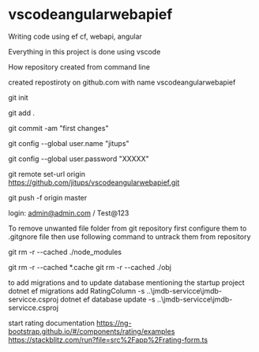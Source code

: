 # vscodeangularwebapief
Writing code using ef cf, webapi, angular

Everything in this project is done using vscode

How repository created from command line

created repostiroty on github.com with name vscodeangularwebapief

git init

git add .

git commit -am "first changes"

git config --global user.name "jitups"

git config --global user.password "XXXXX"

git remote set-url origin https://github.com/jitups/vscodeangularwebapief.git

git push -f origin master


login: admin@admin.com / Test@123

To remove unwanted file folder from git repository
first configure them to .gitgnore file
then use following command to untrack them from repository

git rm -r --cached ./node_modules 

git rm -r --cached *.cache
git rm -r --cached ./obj

to add migrations and to update database mentioning the startup project
dotnet ef migrations add RatingColumn -s ..\jmdb-servicce\jmdb-servicce.csproj
dotnet ef database update -s ..\jmdb-servicce\jmdb-servicce.csproj

start rating documentation
https://ng-bootstrap.github.io/#/components/rating/examples
https://stackblitz.com/run?file=src%2Fapp%2Frating-form.ts
